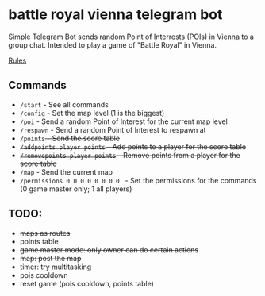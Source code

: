# battle royal vienna telegram bot

Simple Telegram Bot sends random Point of Interrests (POIs) in Vienna to a group chat.
Intended to play a game of "Battle Royal" in Vienna.

[Rules](https://github.com/dominikhoebert/battle_royal_vienna_telegram_bot/blob/master/Battle%20Royal%20Vienna.md)

## Commands

- `/start` - See all commands
- `/config` - Set the map level (1 is the biggest)
- `/poi` - Send a random Point of Interest for the current map level
- `/respawn` - Send a random Point of Interest to respawn at
- ~~`/points` - Send the score table~~
- ~~`/addpoints player points` - Add points to a player for the score table~~
- ~~`/removepoints player points` - Remove points from a player for the score table~~
- `/map` - Send the current map
- `/permissions 0 0 0 0 0 0 0 0 ` - Set the permissions for the commands (0 game master only; 1 all players)

## TODO:

- ~~maps as routes~~
- points table
- ~~game master mode: only owner can do certain actions~~
- ~~map: post the map~~
- timer: try multitasking
- pois cooldown
- reset game (pois cooldown, points table)
